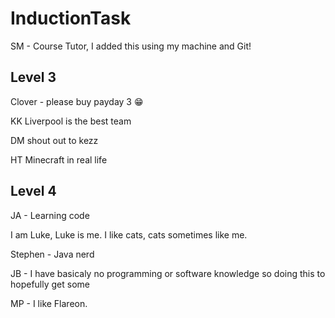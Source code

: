 # InductionTask
SM - Course Tutor, I added this using my machine and Git!
## Level 3

Clover - please buy payday 3 :grin:

KK Liverpool is the best team

DM shout out to kezz

HT Minecraft in real life

## Level 4
JA - Learning code

I am Luke, Luke is me. I like cats, cats sometimes like me.

Stephen - Java nerd

JB - I have basicaly no programming or software knowledge so doing this to hopefully get some

MP - I like Flareon. 
